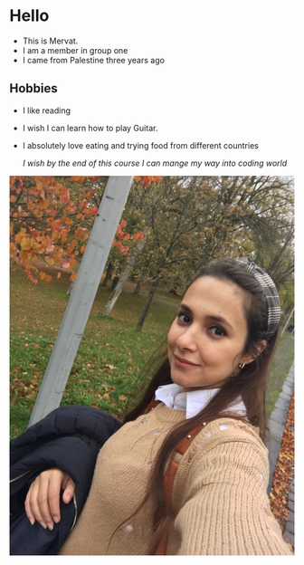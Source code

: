 # Hello

- This is Mervat.
- I am a member in group one
- I came from Palestine three years ago

## Hobbies

- I like reading
- I wish I can learn how to play Guitar.
- I absolutely love eating and trying food from different countries

  *I wish by the end of this course I can mange my way into coding world*

![my picture](img/01-2021%20328.JPG)